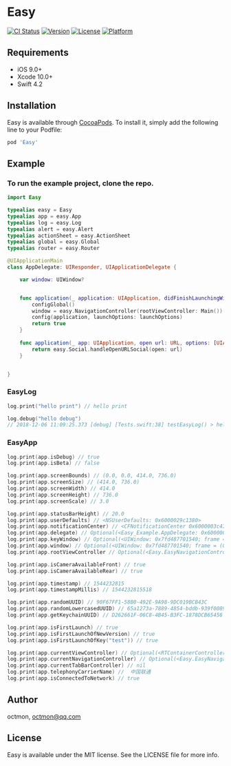 # Easy

[![CI Status](https://img.shields.io/travis/OctMon/Easy.svg?style=flat)](https://travis-ci.org/OctMon/Easy)
[![Version](https://img.shields.io/cocoapods/v/Easy.svg?style=flat)](https://cocoapods.org/pods/Easy)
[![License](https://img.shields.io/cocoapods/l/Easy.svg?style=flat)](https://cocoapods.org/pods/Easy)
[![Platform](https://img.shields.io/cocoapods/p/Easy.svg?style=flat)](https://cocoapods.org/pods/Easy)

## Requirements
+ iOS 9.0+
+ Xcode 10.0+
+ Swift 4.2

## Installation

Easy is available through [CocoaPods](https://cocoapods.org). To install
it, simply add the following line to your Podfile:

```ruby
pod 'Easy'
```

## Example

### To run the example project, clone the repo.

```swift
import Easy

typealias easy = Easy
typealias app = easy.App
typealias log = easy.Log
typealias alert = easy.Alert
typealias actionSheet = easy.ActionSheet
typealias global = easy.Global
typealias router = easy.Router

@UIApplicationMain
class AppDelegate: UIResponder, UIApplicationDelegate {

    var window: UIWindow?


    func application(_ application: UIApplication, didFinishLaunchingWithOptions launchOptions: [UIApplication.LaunchOptionsKey: Any]?) -> Bool {
        configGlobal()
        window = easy.NavigationController(rootViewController: Main()).makeRootViewController()
        config(application, launchOptions: launchOptions)
        return true
    }
    
    func application(_ app: UIApplication, open url: URL, options: [UIApplication.OpenURLOptionsKey : Any] = [:]) -> Bool {
        return easy.Social.handleOpenURLSocial(open: url)
    }


}
```

### EasyLog

```swift
log.print("hello print") // hello print

log.debug("hello debug")
// 2018-12-06 11:09:25.373 [debug] [Tests.swift:38] testEasyLog() > hello debug
```

### EasyApp

```swift
log.print(app.isDebug) // true
log.print(app.isBeta) // false

log.print(app.screenBounds) // (0.0, 0.0, 414.0, 736.0)
log.print(app.screenSize) // (414.0, 736.0)
log.print(app.screenWidth) // 414.0
log.print(app.screenHeight) // 736.0
log.print(app.screenScale) // 3.0

log.print(app.statusBarHeight) // 20.0
log.print(app.userDefaults) // <NSUserDefaults: 0x6000029c1380>
log.print(app.notificationCenter) // <CFNotificationCenter 0x6000003c4720 [0x10f4a5b68]
log.print(app.delegate) // Optional(<Easy_Example.AppDelegate: 0x600000f9ca00>)
log.print(app.keyWindow) // Optional(<UIWindow: 0x7fd487701540; frame = (0 0; 414 736); gestureRecognizers = <NSArray: 0x6000001c5b30>; layer = <UIWindowLayer: 0x600000fd8300>>)
log.print(app.window) // Optional(<UIWindow: 0x7fd487701540; frame = (0 0; 414 736); gestureRecognizers = <NSArray: 0x6000001c5b30>; layer = <UIWindowLayer: 0x600000fd8300>>)
log.print(app.rootViewController // Optional(<Easy.EasyNavigationController: 0x7fd48886f000>)

log.print(app.isCameraAvailableFront) // true
log.print(app.isCameraAvailableRear) // true

log.print(app.timestamp) // 1544232815
log.print(app.timestampMillis) // 1544232815518

log.print(app.randomUUID) // 90F67FF1-58B0-492E-9A98-9DC019BCB43C
log.print(app.randomLowercasedUUID) // 65a1273a-7889-4854-bddb-939f0089e88e
log.print(app.getKeychainUUID) // D262661F-06C8-4B45-B3FC-1878DCB65456

log.print(app.isFirstLaunch) // true
log.print(app.isFirstLaunchOfNewVersion) // true
log.print(app.isFirstLaunchOfKey("test")) // true

log.print(app.currentViewController) // Optional(<RTContainerController: 0x7fded3d0d770 contentViewController: <Easy_Example.Main: 0x7fded3d03e90>>)
log.print(app.currentNavigationController) // Optional(<Easy.EasyNavigationController: 0x7fded4832e00>)
log.print(app.currentTabBarController) // nil
log.print(app.telephonyCarrierName) //  中国联通
log.print(app.isConnectedToNetwork) // true
```

## Author

octmon, octmon@qq.com

## License

Easy is available under the MIT license. See the LICENSE file for more info.
